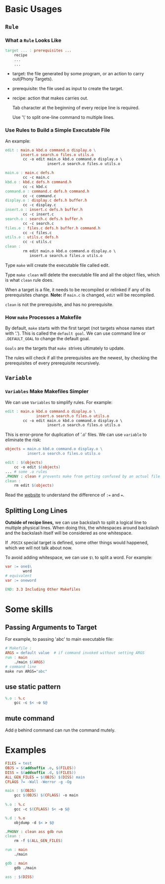 # Basic Usages

## `Rule`

### What a `Rule` Looks Like

```makefile
target ... : prerequisites ...
	recipe
	...
	...
```

* target: the file generated by some program, or an action to carry out(Phony Targets).

* prerequisite: the file used as input to create the target.

* recipe: action that makes carries out.

  Tab character at the beginning of every recipe line is required.

  Use '\\' to split one-line command to multiple lines.



### Use Rules to Build a Simple Executable File

An example:

```makefile
edit : main.o kbd.o command.o display.o \
       insert.o search.o files.o utils.o
        cc -o edit main.o kbd.o command.o display.o \
                   insert.o search.o files.o utils.o

main.o : main.c defs.h
        cc -c main.c
kbd.o : kbd.c defs.h command.h
        cc -c kbd.c
command.o : command.c defs.h command.h
        cc -c command.c
display.o : display.c defs.h buffer.h
        cc -c display.c
insert.o : insert.c defs.h buffer.h
        cc -c insert.c
search.o : search.c defs.h buffer.h
        cc -c search.c
files.o : files.c defs.h buffer.h command.h
        cc -c files.c
utils.o : utils.c defs.h
        cc -c utils.c
clean :
        rm edit main.o kbd.o command.o display.o \
           insert.o search.o files.o utils.o
```

Type `make` will create the executable file called edit.

Type `make clean` will delete the executable file and all the object files, which is what `clean` rule does.

When a target is a file, it needs to be recompiled or relinked if any of its prerequisites change. **Note:** if `main.c` is changed, `edit` will be recompiled.

`clean` is not the prerequisite, and has no prerequisite. 



### How `make` Processes a Makefile

By default, `make` starts with the first target (not targets whose names start with ‘.’). This is called the `default goal`. We can use command line or `.DEFAULT_GOAL` to change the default goal.

`Goals` are the targets that `make `strives ultimately to update.

The rules will check if all the prerequisites are the newest, by checking the prerequisites of every prerequisite recursively.



## `Variable`

### `Variables` Make Makefiles Simpler

We can use `Variables` to simplify rules. For example:

```makefile
edit : main.o kbd.o command.o display.o \
              insert.o search.o files.o utils.o
        cc -o edit main.o kbd.o command.o display.o \
                   insert.o search.o files.o utils.o
```

This is error-prone for duplication of '.o' files. We can use `variable` to eliminate the risk:

```makefile
objects = main.o kbd.o command.o display.o \
          insert.o search.o files.o utils.o

edit : $(objects)
	cc -o edit $(objects)
... # some .o rules
.PHONY : clean # prevents make from getting confused by an actual file called clean
clean : 
	rm edit $(objects)
```



Read the [website](https://www.gnu.org/software/make/manual/html_node/Flavors.html#Flavors) to understand the difference of `:=` and `=`.



## Splitting Long Lines

**Outside of recipe lines,** we can use backslash to split a logical line to multiple physical lines. When doing this, the whitespaces around backslash and the backslash itself will be considered as one whitespace.

If `.POSIX` special target is defined, some other things would happened, which we will not talk about now.

To avoid adding whitespace, we can use `$\` to split a word. For example:

```makefile
var := one$\
		word
# equivalent
var := oneword
```



```makefile
END: 3.3 Including Other Makefiles
```





# Some skills

## Passing Arguments to Target

For example, to passing 'abc' to main executable file:

```makefile
# Makefile :
ARGS = default value  # if command invoked without setting ARGS
run : main
	./main $(ARGS)
# command line
make run ARGS="abc"
```



## use static pattern

```makefile
%.o : %.c
	gcc -c $< -o $@
```



## mute command

Add `@` behind command can run the command mutely.



# Examples

```makefile
FILES = test
OBJS = $(addsuffix .o, $(FILES)) 
DISS = $(addsuffix .d, $(FILES))
ALL_GEN_FILES = $(OBJS) $(DISS) main
CFLAGS ?= -Wall -Werror -g -Og

main : $(OBJS)
	gcc $(OBJS) $(CFLAGS) -o main
    
%.o : %.c
	gcc -c $(CFLAGS) $< -o $@

%.d : %.o
	objdump -d $< > $@

.PHONY : clean ass gdb run
clean :
	rm -f $(ALL_GEN_FILES)

run : main
	./main

gdb : main
	gdb ./main

ass : $(DISS) 
```





